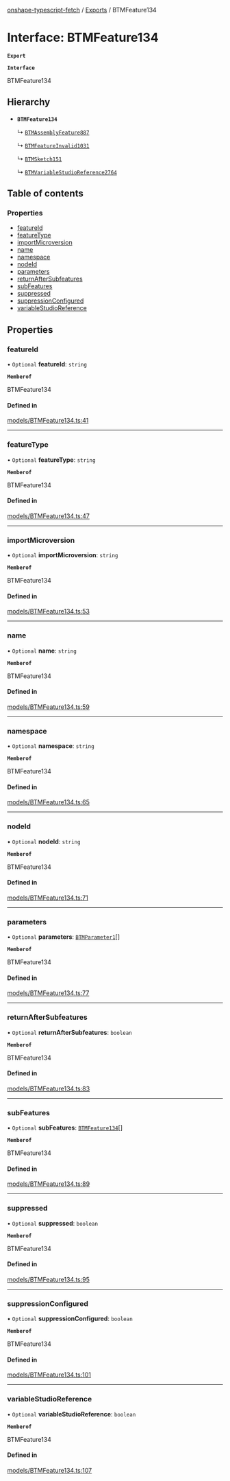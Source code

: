 [onshape-typescript-fetch](../README.md) / [Exports](../modules.md) / BTMFeature134

# Interface: BTMFeature134

**`Export`**

**`Interface`**

BTMFeature134

## Hierarchy

- **`BTMFeature134`**

  ↳ [`BTMAssemblyFeature887`](BTMAssemblyFeature887.md)

  ↳ [`BTMFeatureInvalid1031`](BTMFeatureInvalid1031.md)

  ↳ [`BTMSketch151`](BTMSketch151.md)

  ↳ [`BTMVariableStudioReference2764`](BTMVariableStudioReference2764.md)

## Table of contents

### Properties

- [featureId](BTMFeature134.md#featureid)
- [featureType](BTMFeature134.md#featuretype)
- [importMicroversion](BTMFeature134.md#importmicroversion)
- [name](BTMFeature134.md#name)
- [namespace](BTMFeature134.md#namespace)
- [nodeId](BTMFeature134.md#nodeid)
- [parameters](BTMFeature134.md#parameters)
- [returnAfterSubfeatures](BTMFeature134.md#returnaftersubfeatures)
- [subFeatures](BTMFeature134.md#subfeatures)
- [suppressed](BTMFeature134.md#suppressed)
- [suppressionConfigured](BTMFeature134.md#suppressionconfigured)
- [variableStudioReference](BTMFeature134.md#variablestudioreference)

## Properties

### featureId

• `Optional` **featureId**: `string`

**`Memberof`**

BTMFeature134

#### Defined in

[models/BTMFeature134.ts:41](https://github.com/toebes/onshape-typescript-fetch/blob/3e11ae1/models/BTMFeature134.ts#L41)

___

### featureType

• `Optional` **featureType**: `string`

**`Memberof`**

BTMFeature134

#### Defined in

[models/BTMFeature134.ts:47](https://github.com/toebes/onshape-typescript-fetch/blob/3e11ae1/models/BTMFeature134.ts#L47)

___

### importMicroversion

• `Optional` **importMicroversion**: `string`

**`Memberof`**

BTMFeature134

#### Defined in

[models/BTMFeature134.ts:53](https://github.com/toebes/onshape-typescript-fetch/blob/3e11ae1/models/BTMFeature134.ts#L53)

___

### name

• `Optional` **name**: `string`

**`Memberof`**

BTMFeature134

#### Defined in

[models/BTMFeature134.ts:59](https://github.com/toebes/onshape-typescript-fetch/blob/3e11ae1/models/BTMFeature134.ts#L59)

___

### namespace

• `Optional` **namespace**: `string`

**`Memberof`**

BTMFeature134

#### Defined in

[models/BTMFeature134.ts:65](https://github.com/toebes/onshape-typescript-fetch/blob/3e11ae1/models/BTMFeature134.ts#L65)

___

### nodeId

• `Optional` **nodeId**: `string`

**`Memberof`**

BTMFeature134

#### Defined in

[models/BTMFeature134.ts:71](https://github.com/toebes/onshape-typescript-fetch/blob/3e11ae1/models/BTMFeature134.ts#L71)

___

### parameters

• `Optional` **parameters**: [`BTMParameter1`](BTMParameter1.md)[]

**`Memberof`**

BTMFeature134

#### Defined in

[models/BTMFeature134.ts:77](https://github.com/toebes/onshape-typescript-fetch/blob/3e11ae1/models/BTMFeature134.ts#L77)

___

### returnAfterSubfeatures

• `Optional` **returnAfterSubfeatures**: `boolean`

**`Memberof`**

BTMFeature134

#### Defined in

[models/BTMFeature134.ts:83](https://github.com/toebes/onshape-typescript-fetch/blob/3e11ae1/models/BTMFeature134.ts#L83)

___

### subFeatures

• `Optional` **subFeatures**: [`BTMFeature134`](BTMFeature134.md)[]

**`Memberof`**

BTMFeature134

#### Defined in

[models/BTMFeature134.ts:89](https://github.com/toebes/onshape-typescript-fetch/blob/3e11ae1/models/BTMFeature134.ts#L89)

___

### suppressed

• `Optional` **suppressed**: `boolean`

**`Memberof`**

BTMFeature134

#### Defined in

[models/BTMFeature134.ts:95](https://github.com/toebes/onshape-typescript-fetch/blob/3e11ae1/models/BTMFeature134.ts#L95)

___

### suppressionConfigured

• `Optional` **suppressionConfigured**: `boolean`

**`Memberof`**

BTMFeature134

#### Defined in

[models/BTMFeature134.ts:101](https://github.com/toebes/onshape-typescript-fetch/blob/3e11ae1/models/BTMFeature134.ts#L101)

___

### variableStudioReference

• `Optional` **variableStudioReference**: `boolean`

**`Memberof`**

BTMFeature134

#### Defined in

[models/BTMFeature134.ts:107](https://github.com/toebes/onshape-typescript-fetch/blob/3e11ae1/models/BTMFeature134.ts#L107)
